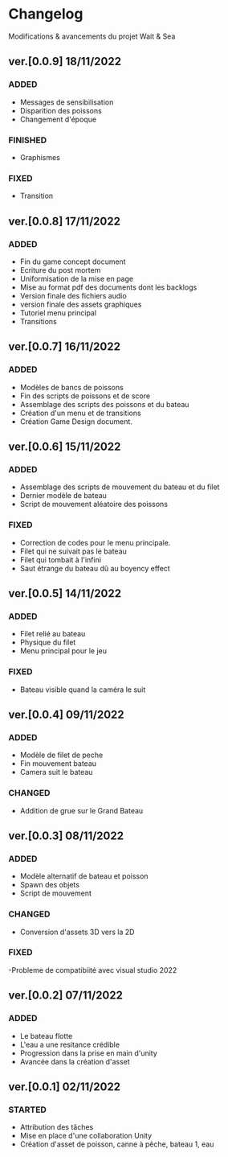# Changelog
Modifications & avancements du projet Wait & Sea
## ver.[0.0.9] 18/11/2022

### ADDED
- Messages de sensibilisation
- Disparition des poissons
- Changement d'époque

### FINISHED
- Graphismes

### FIXED
- Transition

## ver.[0.0.8] 17/11/2022
### ADDED
- Fin du game concept document 
- Ecriture du post mortem
- Uniformisation de la mise en page
- Mise au format pdf des documents dont les backlogs
- Version finale des fichiers audio
- version finale des assets graphiques
- Tutoriel menu principal
- Transitions

## ver.[0.0.7] 16/11/2022
### ADDED
- Modèles de bancs de poissons
- Fin des scripts de poissons et de score
- Assemblage des scripts des poissons et du bateau
- Création d'un menu et de transitions
- Création Game Design document.

## ver.[0.0.6] 15/11/2022
### ADDED
- Assemblage des scripts de mouvement du bateau et du filet
- Dernier modèle de bateau
- Script de mouvement aléatoire des poissons
### FIXED
- Correction de codes pour le menu principale.
- Filet qui ne suivait pas le bateau
- Filet qui tombait à l'infini
- Saut étrange du bateau dû au boyency effect

## ver.[0.0.5] 14/11/2022
### ADDED
- Filet relié au bateau
- Physique du filet
- Menu principal pour le jeu
### FIXED
- Bateau visible quand la caméra le suit

## ver.[0.0.4] 09/11/2022
### ADDED
- Modèle de filet de peche
- Fin mouvement bateau
- Camera suit le bateau
### CHANGED
- Addition de grue sur le Grand Bateau

## ver.[0.0.3] 08/11/2022
### ADDED
- Modèle alternatif de bateau et poisson
- Spawn des objets
- Script de mouvement
### CHANGED
- Conversion d'assets 3D vers la 2D

### FIXED
-Probleme de compatibiité avec visual studio 2022

## ver.[0.0.2] 07/11/2022
### ADDED
- Le bateau flotte 
- L'eau a une resitance crédible
- Progression dans la prise en main d'unity
- Avancée dans la création d'asset 

## ver.[0.0.1] 02/11/2022
### STARTED
- Attribution des tâches
- Mise en place d'une collaboration Unity
- Création d'asset de poisson, canne à pêche, bateau 1, eau
